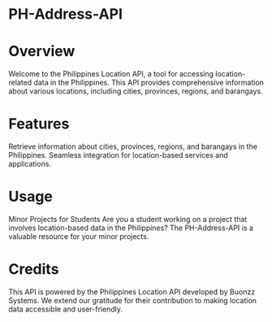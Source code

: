 # PH-Address-API

# Overview

Welcome to the Philippines Location API, a tool for accessing location-related data in the Philippines. This API provides comprehensive information about various locations, including cities, provinces, regions, and barangays.

# Features

Retrieve information about cities, provinces, regions, and barangays in the Philippines.
Seamless integration for location-based services and applications.

# Usage

Minor Projects for Students
Are you a student working on a project that involves location-based data in the Philippines? The PH-Address-API is a valuable resource for your minor projects.

# Credits

This API is powered by the Philippines Location API developed by Buonzz Systems. We extend our gratitude for their contribution to making location data accessible and user-friendly.
